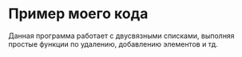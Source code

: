 # Пример моего кода
Данная программа работает с двусвязными списками, выполняя простые функции по удалению, добавлению элементов и тд.
